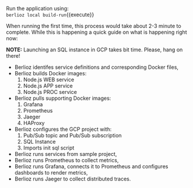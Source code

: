 Run the application using:  
`berlioz local build-run`{{execute}}

When running the first time, this process would take about 2-3 minute to complete. While this is happening a quick guide on what is happening right now:

**NOTE:** Launching an SQL instance in GCP takes bit time. Please, hang on there!

* Berlioz identifes service definitions and corresponding Docker files,
* Berlioz builds Docker images:
  1. Node.js WEB service
  2. Node.js APP service
  3. Node.js PROC service
* Berlioz pulls supporting Docker images:
  1. Grafana
  2. Prometheus
  3. Jaeger
  4. HAProxy
* Berlioz configures the GCP project with:
  1. Pub/Sub topic and Pub/Sub subscription
  2. SQL Instance
  3. Imports init sql script
* Berlioz runs services from sample project,
* Berlioz runs Prometheus to collect metrics,
* Berlioz runs Grafana, connects it to Prometheus and configures dashboards to render metrics,
* Berlioz runs Jaeger to collect distributed traces.

